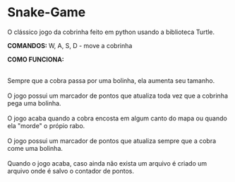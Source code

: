 # Snake-Game
O clássico jogo da cobrinha feito em python usando a biblioteca Turtle.


<b> COMANDOS: </b>
  W, A, S, D - move a cobrinha
 
 <b>COMO FUNCIONA:</b>
 <p>
  <br>Sempre que a cobra passa por uma bolinha, ela aumenta seu tamanho.</br>
  <br>O jogo possui um marcador de pontos que atualiza toda vez que a cobrinha pega uma bolinha.</br>
  <br>O jogo acaba quando a cobra encosta em algum canto do mapa ou quando ela "morde" o própio rabo.</br>
  <br>O jogo possui um marcador de pontos que atualiza sempre que a cobra come uma bolinha.</br>
  <br>Quando o jogo acaba, caso ainda não exista um arquivo é criado um arquivo onde é salvo o contador de pontos.</br>
  </p>
